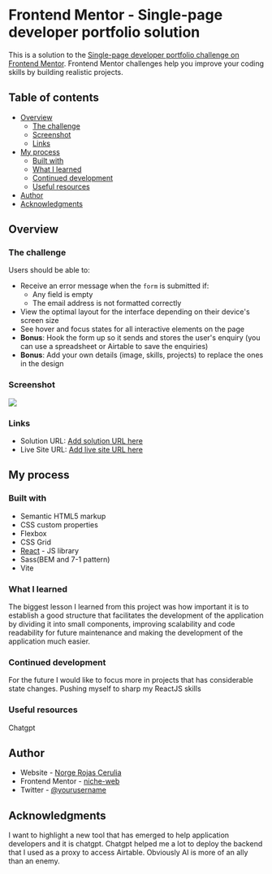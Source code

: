 # Frontend Mentor - Single-page developer portfolio solution

This is a solution to the [Single-page developer portfolio challenge on Frontend Mentor](https://www.frontendmentor.io/challenges/singlepage-developer-portfolio-bBVj2ZPi-x). Frontend Mentor challenges help you improve your coding skills by building realistic projects.

## Table of contents

- [Overview](#overview)
  - [The challenge](#the-challenge)
  - [Screenshot](#screenshot)
  - [Links](#links)
- [My process](#my-process)
  - [Built with](#built-with)
  - [What I learned](#what-i-learned)
  - [Continued development](#continued-development)
  - [Useful resources](#useful-resources)
- [Author](#author)
- [Acknowledgments](#acknowledgments)

## Overview

### The challenge

Users should be able to:

- Receive an error message when the `form` is submitted if:
  - Any field is empty
  - The email address is not formatted correctly
- View the optimal layout for the interface depending on their device's screen size
- See hover and focus states for all interactive elements on the page
- **Bonus**: Hook the form up so it sends and stores the user's enquiry (you can use a spreadsheet or Airtable to save the enquiries)
- **Bonus**: Add your own details (image, skills, projects) to replace the ones in the design

### Screenshot

![](./screenshot.jpg)

### Links

- Solution URL: [Add solution URL here](https://github.com/niche-web/spa-portfolio)
- Live Site URL: [Add live site URL here](https://clever-cendol-c0a1da.netlify.app/)

## My process

### Built with

- Semantic HTML5 markup
- CSS custom properties
- Flexbox
- CSS Grid
- [React](https://reactjs.org/) - JS library
- Sass(BEM and 7-1 pattern)
- Vite

### What I learned

The biggest lesson I learned from this project was how important it is to establish a good structure that facilitates the development of the application by dividing it into small components, improving scalability and code readability for future maintenance and making the development of the application much easier.

### Continued development

For the future I would like to focus more in projects that has considerable state changes. Pushing myself to sharp my ReactJS skills

### Useful resources

Chatgpt

## Author

- Website - [Norge Rojas Cerulia](https://clever-cendol-c0a1da.netlify.app/)
- Frontend Mentor - [niche-web](https://www.frontendmentor.io/profile/niche-web)
- Twitter - [@yourusername](https://www.twitter.com/yourusername)

## Acknowledgments

I want to highlight a new tool that has emerged to help application developers and it is chatgpt. Chatgpt helped me a lot to deploy the backend that I used as a proxy to access Airtable. Obviously AI is more of an ally than an enemy.

